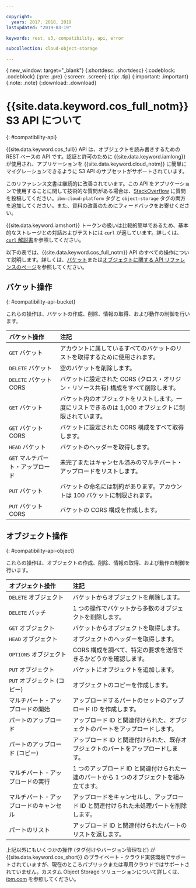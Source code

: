 ```yaml
---

copyright:
  years: 2017, 2018, 2019
lastupdated: "2019-03-19"

keywords: rest, s3, compatibility, api, error

subcollection: cloud-object-storage

---
```

{:new_window: target="_blank"}
{:shortdesc: .shortdesc}
{:codeblock: .codeblock}
{:pre: .pre}
{:screen: .screen}
{:tip: .tip}
{:important: .important}
{:note: .note}
{:download: .download} 

# {{site.data.keyword.cos_full_notm}} S3 API について
{: #compatibility-api}

{{site.data.keyword.cos_full}} API は、オブジェクトを読み書きするための REST ベースの API です。認証と許可のために {{site.data.keyword.iamlong}} が使用され、アプリケーションを {{site.data.keyword.cloud_notm}} に簡単にマイグレーションできるように S3 API のサブセットがサポートされています。

このリファレンス文書は継続的に改善されています。この API をアプリケーションで使用することに関して技術的な質問がある場合は、[StackOverflow](https://stackoverflow.com/) に質問を投稿してください。`ibm-cloud-platform` タグと `object-storage` タグの両方を追加してください。また、資料の改善のためにフィードバックをお寄せください。

{{site.data.keyword.iamshort}} トークンの扱いは比較的簡単であるため、基本的なストレージとの対話およびテストには `curl` が適しています。詳しくは、[`curl` 解説書](/docs/services/cloud-object-storage/cli?topic=cloud-object-storage-curl)を参照してください。

以下の表では、{{site.data.keyword.cos_full_notm}} API のすべての操作について説明します。詳しくは、[バケット](/docs/services/cloud-object-storage/api-reference?topic=cloud-object-storage-compatibility-api-bucket-operations)または[オブジェクトに関する API リファレンスのページ](/docs/services/cloud-object-storage?topic=cloud-object-storage-object-operations)を参照してください。


## バケット操作
{: #compatibility-api-bucket}

これらの操作は、バケットの作成、削除、情報の取得、および動作の制御を行います。

| バケット操作            | 注記                                                                            |
|:------------------------|:--------------------------------------------------------------------------------|
| `GET` バケット          | アカウントに属しているすべてのバケットのリストを取得するために使用されます。   |
| `DELETE` バケット       | 空のバケットを削除します。                                                     |
| `DELETE` バケット CORS  | バケットに設定された CORS (クロス・オリジン・リソース共有) 構成をすべて削除します。  |
| `GET` バケット          | バケット内のオブジェクトをリストします。一度にリストできるのは 1,000 オブジェクトに制限されています。|
| `GET` バケット CORS     | バケットに設定された CORS 構成をすべて取得します。                             |
| `HEAD` バケット         | バケットのヘッダーを取得します。                                               |
| `GET` マルチパート・アップロード | 未完了またはキャンセル済みのマルチパート・アップロードをリストします。|
| `PUT` バケット          | バケットの命名には制約があります。アカウントは 100 バケットに制限されます。    |
| `PUT` バケット CORS     | バケットの CORS 構成を作成します。                                             |


## オブジェクト操作
{: #compatibility-api-object}

これらの操作は、オブジェクトの作成、削除、情報の取得、および動作の制御を行います。

| オブジェクト操作          | 注記                                                                                |
|:--------------------------|:------------------------------------------------------------------------------------|
| `DELETE` オブジェクト       | バケットからオブジェクトを削除します。                                             |
| `DELETE` バッチ             | 1 つの操作でバケットから多数のオブジェクトを削除します。                           |
| `GET` オブジェクト          | バケットからオブジェクトを取得します。                                             |
| `HEAD` オブジェクト         | オブジェクトのヘッダーを取得します。                                               |
| `OPTIONS` オブジェクト      | CORS 構成を調べて、特定の要求を送信できるかどうかを確認します。                    |
| `PUT` オブジェクト          | バケットにオブジェクトを追加します。                                               |
| `PUT` オブジェクト (コピー) | オブジェクトのコピーを作成します。                                                 |
| マルチパート・アップロードの開始             | アップロードするパートのセットのアップロード ID を作成します。                     |
| パートのアップロード                         | アップロード ID と関連付けられた、オブジェクトのパートをアップロードします。       |
| パートのアップロード (コピー)                | アップロード ID と関連付けられた、既存オブジェクトのパートをアップロードします。   |
| マルチパート・アップロードの実行             | 1 つのアップロード ID と関連付けられた一連のパートから 1 つのオブジェクトを組み立てます。|
| マルチパート・アップロードのキャンセル       | アップロードをキャンセルし、アップロード ID と関連付けられた未処理パートを削除します。|
| パートのリスト                               | アップロード ID と関連付けられたパートのリストを返します。                         |


上記以外にもいくつかの操作 (タグ付けやバージョン管理など) が {{site.data.keyword.cos_short}} のプライベート・クラウド実装環境でサポートされていますが、現在のところパブリックまたは専用クラウドではサポートされていません。カスタム Object Storage ソリューションについて詳しくは、[ibm.com](https://www.ibm.com/cloud/object-storage) を参照してください。
